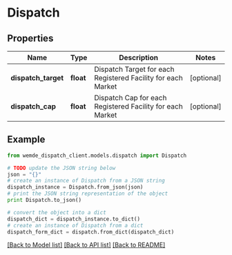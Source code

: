 # Dispatch


## Properties

Name | Type | Description | Notes
------------ | ------------- | ------------- | -------------
**dispatch_target** | **float** | Dispatch Target for each Registered Facility for each Market | [optional] 
**dispatch_cap** | **float** | Dispatch Cap for each Registered Facility for each Market | [optional] 

## Example

```python
from wemde_dispatch_client.models.dispatch import Dispatch

# TODO update the JSON string below
json = "{}"
# create an instance of Dispatch from a JSON string
dispatch_instance = Dispatch.from_json(json)
# print the JSON string representation of the object
print Dispatch.to_json()

# convert the object into a dict
dispatch_dict = dispatch_instance.to_dict()
# create an instance of Dispatch from a dict
dispatch_form_dict = dispatch.from_dict(dispatch_dict)
```
[[Back to Model list]](../README.md#documentation-for-models) [[Back to API list]](../README.md#documentation-for-api-endpoints) [[Back to README]](../README.md)


